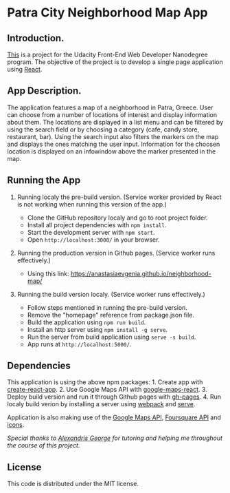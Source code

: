 # Patra City Neighborhood Map App

## Introduction.

[This](https://anastasiaevgenia.github.io/neighborhood-map/) is a project 
for the Udacity Front-End Web Developer Nanodegree program. The objective
of the project is to develop a single page application using [React](https://reactjs.org/).

## App Description.

The application features a map of a neighborhood in Patra, Greece. User can
choose from a number of locations of interest and display information about
them. The locations are displayed in a list menu and can be filtered by using
the search field or by choosing a category (cafe, candy store, restaurant, bar).
Using the search input also filters the markers on the map and displays the ones matching
the user input. Information for the choosen location is displayed on an infowindow
above the marker presented in the map.

## Running the App

1. Running localy the pre-build version. (Service worker provided by React
   is not working when running this version of the app.)
	* Clone the GitHub repository localy and go to root project folder.
	* Install all project dependencies with `npm install`.
	* Start the development server with `npm start`.
	* Open `http://localhost:3000/` in your browser.

2. Running the production version in Github pages. (Service worker runs effectively.)
	* Using this link: https://anastasiaevgenia.github.io/neighborhood-map/

3. Running the build version localy. (Service worker runs effectively.)
	* Follow steps mentioned in running the pre-build version.
	* Remove the "homepage" reference from package.json file.
	* Build the application using `npm run build`.
	* Install an http server using `npm install -g serve`.
	* Run the server from build application using `serve -s build`.
	* App runs at `http://localhost:5000/`.

## Dependencies

This application is using the above npm packages:
	1. Create app with [create-react-app](https://www.npmjs.com/package/create-react-app).
	2. Use Google Maps API with [google-maps-react](https://www.npmjs.com/package/google-maps-react).
	3. Deploy build version and run it through Github pages with [gh-pages](https://www.npmjs.com/package/gh-pages).
	4. Run localy build verion by installing a server using [webpack](https://www.npmjs.com/package/webpack) and 
	   [serve](https://www.npmjs.com/package/serve).

Application is also making use of the [Google Maps API](https://cloud.google.com/maps-platform/),
[Foursquare API](https://developer.foursquare.com/) and [icons](https://icons8.com).

_Special thanks to [Alexandris George](https://github.com/gfa61-ga) for tutoring
and helping me throughout the course of this project._

## License

This code is distributed under the MIT license.

